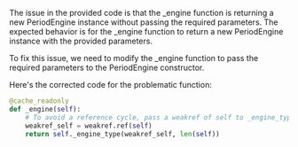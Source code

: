 The issue in the provided code is that the _engine function is returning a new PeriodEngine instance without passing the required parameters. The expected behavior is for the _engine function to return a new PeriodEngine instance with the provided parameters.

To fix this issue, we need to modify the _engine function to pass the required parameters to the PeriodEngine constructor.

Here's the corrected code for the problematic function:

```python
@cache_readonly
def _engine(self):
    # To avoid a reference cycle, pass a weakref of self to _engine_type.
    weakref_self = weakref.ref(self)
    return self._engine_type(weakref_self, len(self))
```